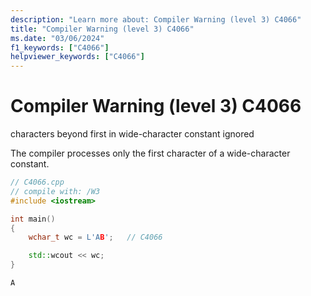 ```yaml
---
description: "Learn more about: Compiler Warning (level 3) C4066"
title: "Compiler Warning (level 3) C4066"
ms.date: "03/06/2024"
f1_keywords: ["C4066"]
helpviewer_keywords: ["C4066"]
---
```

# Compiler Warning (level 3) C4066

characters beyond first in wide-character constant ignored

The compiler processes only the first character of a wide-character constant.

```cpp
// C4066.cpp
// compile with: /W3
#include <iostream>

int main()
{
    wchar_t wc = L'AB';   // C4066

    std::wcout << wc;
}
```

```output
A
```
